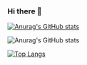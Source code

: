 ### Hi there 👋

[![Anurag's GitHub stats](https://github-readme-stats.vercel.app/api?username=Tito-74)](https://github.com/anuraghazra/github-readme-stats)

![Anurag's GitHub stats](https://github-readme-stats.vercel.app/api?username=Tito-74&count_private=true)

[![Top Langs](https://github-readme-stats.vercel.app/api/top-langs/?username=Tito-74&count-private=true)](https://github.com/anuraghazra/github-readme-stats)

<!--
**Tito-74/Tito-74** is a ✨ _special_ ✨ repository because its `README.md` (this file) appears on your GitHub profile.

Here are some ideas to get you started:

- 🔭 I’m currently working on ...
- 🌱 I’m currently learning ...
- 👯 I’m looking to collaborate on ...
- 🤔 I’m looking for help with ...
- 💬 Ask me about ...
- 📫 How to reach me: ...
- 😄 Pronouns: ...
- ⚡ Fun fact: ...
-->
